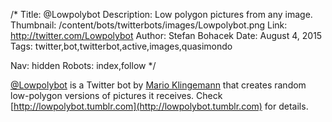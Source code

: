 /*
Title: @Lowpolybot
Description: Low polygon pictures from any image.
Thumbnail: /content/bots/twitterbots/images/Lowpolybot.png
Link: http://twitter.com/Lowpolybot
Author: Stefan Bohacek
Date: August 4, 2015
Tags: twitter,bot,twitterbot,active,images,quasimondo

Nav: hidden
Robots: index,follow
*/

[@Lowpolybot](https://twitter.com/Lowpolybot) is a Twitter bot by [Mario Klingemann](https://twitter.com/quasimondo) that creates random low-polygon versions of pictures it receives. Check [http://lowpolybot.tumblr.com](http://lowpolybot.tumblr.com) for details.
